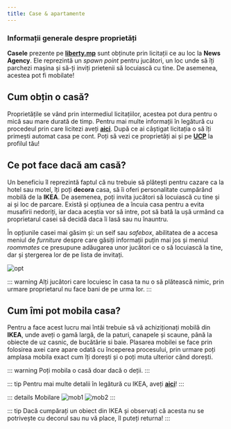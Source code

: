 ```yaml
---
title: Case & apartamente
---
```


### Informații generale despre proprietăți

**Casele** prezente pe [**liberty.mp**](https://ucp.liberty.mp) sunt obținute prin licitații ce au loc la **News Agency**. Ele reprezintă un *spawn point* pentru jucători, un loc unde să îți parchezi mașina și să-ți inviți prietenii să locuiască cu tine. De asemenea, acestea pot fi mobilate!

## Cum obțin o casă?

Proprietățile se vând prin intermediul licitațiilor, acestea pot dura pentru o mică sau mare durată de timp. Pentru mai multe informații în legătură cu procedeul prin care licitezi aveți [**aici**](https://wiki.liberty.mp/economy/businesses#news-agency). După ce ai câștigat licitația o să îți primești automat casa pe cont. Poți să vezi ce proprietăți ai și pe [**UCP**](https://ucp.liberty.mp) la profilul tău!

## Ce pot face dacă am casă?

Un beneficiu îl reprezintă faptul că nu trebuie să plătești pentru cazare ca la hotel sau motel, îți poți **decora** casa, să îi oferi personalitate cumpărând mobilă de la **IKEA**. De asemenea, poți invita jucători să locuiască cu tine și ai și loc de parcare. Există și opțiunea de a încuia casa pentru a evita musafirii nedoriți, iar daca aceștia vor să intre, pot să bată la ușă urmând ca proprietarul casei să decidă daca îi lasă sau nu înauntru. 

În opțiunile casei mai găsim și: un seif sau *safebox*, abilitatea de a accesa meniul de *furniture* despre care găsiți informații puțin mai jos și meniul *roommates* ce presupune adăugarea unor jucători ce o să locuiască la tine, dar și ștergerea lor de pe lista de invitați. 

<Image src="https://i.imgur.com/v1Gw166.png" alt="opt" />

::: warning
Alți jucători care locuiesc în casa ta nu o să plătească nimic, prin urmare proprietarul nu face bani de pe urma lor.
:::

## Cum îmi pot mobila casa?

Pentru a face acest lucru mai întâi trebuie să vă achiziționați mobilă din **IKEA**, unde aveți o gamă largă, de la paturi, canapele și scaune, până la obiecte de uz casnic, de bucătărie si baie. Plasarea mobilei se face prin folosirea axei care apare odată cu începerea procesului, prin urmare poți amplasa mobila exact cum îți dorești și o poți muta ulterior când dorești.

::: warning
Poți mobila o casă doar dacă o deții.
:::

::: tip
Pentru mai multe detalii în legătură cu IKEA, aveți [**aici**](https://wiki.liberty.mp/economy/businesses#furniture-store)!
:::

::: details Mobilare
<Image src="http://i.imgur.com/UsEelPK.gif" alt="mob1" />
<Image src="http://i.imgur.com/v9UqBUV.gif" alt="mob2" />
:::

::: tip
Dacă cumpărați un obiect din IKEA și observați că acesta nu se potrivește cu decorul sau nu vă place, îl puteți returna!
:::
